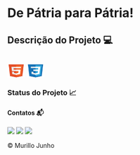 #  De Pátria para Pátria!
## Descrição do Projeto 💻
    
<div style="display: inline_block"><br>
  <img align="center" alt="mujunho-HTML" height="30" width="40" src="https://raw.githubusercontent.com/devicons/devicon/master/icons/html5/html5-original.svg">
  <img align="center" alt="mujunho-CSS" height="30" width="40" src="https://raw.githubusercontent.com/devicons/devicon/master/icons/css3/css3-original.svg">
</div>
    
### Status do Projeto 📈
      
#### Contatos 📬
 <div> 
  <a href="https://instagram.com/murillo_junho" target="_blank"><img src="https://img.shields.io/badge/-Instagram-%23E4405F?style=for-the-badge&logo=instagram&logoColor=white" target="_blank"></a>
  <a href="https://www.facebook.com/profile.php?id=100007173314496" target="_blank"><img src="https://img.shields.io/badge/Facebook-1877F2?style=for-the-badge&logo=facebook&logoColor=white" target="_blank"></a>
  <a href = "mailto:mujunho@gmail.com"><img src="https://img.shields.io/badge/-Gmail-%23333?style=for-the-badge&logo=gmail&logoColor=white" target="_blank"></a>
</div>
      
©️ Murillo Junho 
      
